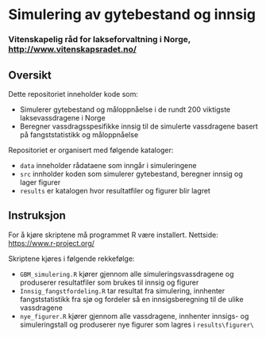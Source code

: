 # Simulering av gytebestand og innsig

### Vitenskapelig råd for lakseforvaltning i Norge, http://www.vitenskapsradet.no/

## Oversikt

Dette repositoriet inneholder kode som:

* Simulerer gytebestand og måloppnåelse i de rundt 200 viktigste laksevassdragene i Norge
* Beregner vassdragsspesifikke innsig til de simulerte vassdragene basert på fangststatistikk og måloppnåelse

Repositoriet er organisert med følgende kataloger:

* `data` inneholder rådataene som inngår i simuleringene
* `src` innholder koden som simulerer gytebestand, beregner innsig og lager figurer
* `results` er katalogen hvor resultatfiler og figurer blir lagret 

## Instruksjon

For å kjøre skriptene må programmet R være installert. Nettside: https://www.r-project.org/

Skriptene kjøres i følgende rekkefølge:

* `GBM_simulering.R` kjører gjennom alle simuleringsvassdragene og produserer resultatfiler som brukes til innsig og figurer
* `Innsig_fangstfordeling.R` tar resultat fra simulering, innhenter fangststatistikk fra sjø og fordeler så en innsigsberegning til de ulike vassdragene
* `nye_figurer.R` kjører gjennom alle vassdragene, innhenter innsigs- og simuleringstall og produserer nye figurer som lagres i `results\figurer\`
